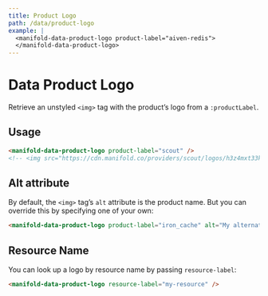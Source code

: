 ```yaml
---
title: Product Logo
path: /data/product-logo
example: |
  <manifold-data-product-logo product-label="aiven-redis">
  </manifold-data-product-logo>
---
```


# Data Product Logo

Retrieve an unstyled `<img>` tag with the product’s logo from a
`:productLabel`.

## Usage

```html
<manifold-data-product-logo product-label="scout" />
<!-- <img src="https://cdn.manifold.co/providers/scout/logos/h3z4mxt33k3ufm7rzmth0xa4r8.png" alt="Scout" /> -->
```

## Alt attribute

By default, the `<img>` tag’s `alt` attribute is the product name. But you
can override this by specifying one of your own:

```html
<manifold-data-product-logo product-label="iron_cache" alt="My alternate text" />
```

## Resource Name

You can look up a logo by resource name by passing `resource-label`:

```html
<manifold-data-product-logo resource-label="my-resource" />
```

